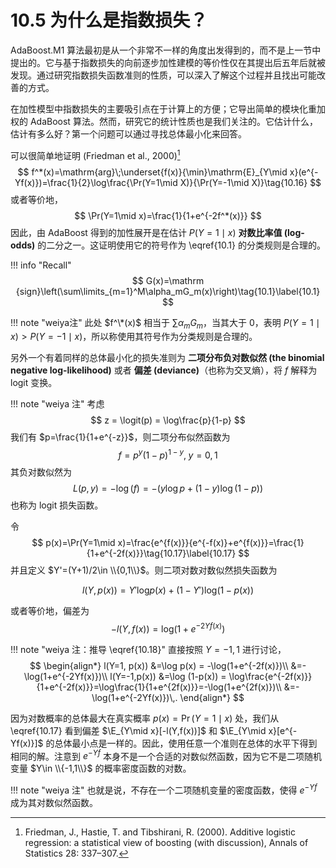 # 10.5 为什么是指数损失？

AdaBoost.M1 算法最初是从一个非常不一样的角度出发得到的，而不是上一节中提出的。它与基于指数损失的向前逐步加性建模的等价性仅在其提出后五年后就被发现。通过研究指数损失函数准则的性质，可以深入了解这个过程并且找出可能改善的方式。

在加性模型中指数损失的主要吸引点在于计算上的方便；它导出简单的模块化重加权的 AdaBoost 算法。然而，研究它的统计性质也是我们关注的。它估计什么，估计有多么好？第一个问题可以通过寻找总体最小化来回答。

可以很简单地证明 (Friedman et al., 2000)[^1]
$$
f^*(x)=\mathrm{arg}\;\underset{f(x)}{\min}\mathrm{E}_{Y\mid x}(e^{-Yf(x)})=\frac{1}{2}\log\frac{\Pr(Y=1\mid X)}{\Pr(Y=-1\mid X)}\tag{10.16}
$$
或者等价地，
$$
\Pr(Y=1\mid x)=\frac{1}{1+e^{-2f^*(x)}}
$$
因此，由 AdaBoost 得到的加性展开是在估计 $P(Y=1\mid x)$ **对数比率值 (log-odds)** 的二分之一。这证明使用它的符号作为 \eqref{10.1} 的分类规则是合理的。

!!! info "Recall"
    $$
    G(x)=\mathrm {sign}\left(\sum\limits_{m=1}^M\alpha_mG_m(x)\right)\tag{10.1}\label{10.1}
    $$

!!! note "weiya注"
    此处 $f^\*(x)$ 相当于 $\sum\alpha_mG_m$，当其大于 0，表明 $P(Y=1\mid x)>P(Y=-1\mid x)$，所以称使用其符号作为分类规则是合理的。

另外一个有着同样的总体最小化的损失准则为 **二项分布负对数似然 (the binomial negative log-likelihood)** 或者 **偏差 (deviance)**（也称为交叉熵），将 $f$ 解释为 logit 变换。

!!! note "weiya 注"
    考虑
    $$
    z = \logit(p) = \log\frac{p}{1-p}
    $$
    我们有 $p=\frac{1}{1+e^{-z}}$，则二项分布似然函数为
    $$
    f=p^y(1-p)^{1-y},\; y=0,1
    $$
    其负对数似然为
    $$
    L(p, y) = -\log(f)=-(y\log p+(1-y)\log(1-p))
    $$
    也称为 logit 损失函数。

令
$$
p(x)=\Pr(Y=1\mid x)=\frac{e^{f(x)}}{e^{-f(x)}+e^{f(x)}}=\frac{1}{1+e^{-2f(x)}}\tag{10.17}\label{10.17}
$$
并且定义 $Y'=(Y+1)/2\in \\{0,1\\}$。则二项对数对数似然损失函数为

$$
l(Y,p(x))=Y'\mathrm{log}p(x)+(1-Y')\mathrm{log}(1-p(x))
$$

<!--
!!! note "weiya注"
    个人觉得，上式写成
    $$
    l(Y,f(x))=Y'\mathrm{log}f(x)+(1-Y')\mathrm{log}(1-f(x))
    $$
    不会引起误解，当$f(x)=p(x)$时，达到最大值。
-->

或者等价地，偏差为
$$
-l(Y,f(x))=\mathrm{log}(1+e^{-2Yf(x)})\tag{10.18}\label{10.18}
$$

!!! note "weiya 注：推导 \eqref{10.18}"
    直接按照 $Y=-1, 1$ 进行讨论，
    $$
    \begin{align*}
    l(Y=1, p(x)) &=\log p(x) = -\log(1+e^{-2f(x)})\\
    &=-\log(1+e^{-2Yf(x)})\\
    l(Y=-1,p(x)) &=\log (1-p(x)) = \log\frac{e^{-2f(x)}}{1+e^{-2f(x)}}=\log\frac{1}{1+e^{2f(x)}}=-\log(1+e^{2f(x)})\\
    &=-\log(1+e^{-2Yf(x)})\,.
    \end{align*}
    $$

<!--
!!! note "weiya注"
    $$
    l(Y,f(x))=Yf(x)-f(x)-log(1+e^{-2Yf(x)})
    $$
    又
    $$
    Y=1
    $$
-->

因为对数概率的总体最大在真实概率 $p(x)=\Pr(Y=1\mid x)$ 处，我们从 \eqref{10.17} 看到偏差 $\E_{Y\mid x}[-l(Y,f(x))]$ 和 $\E_{Y\mid x}[e^{-Yf(x)}]$ 的总体最小点是一样的。因此，使用任意一个准则在总体的水平下得到相同的解。注意到 $e^{-Yf}$ 本身不是一个合适的对数似然函数，因为它不是二项随机变量 $Y\in \\{-1,1\\}$ 的概率密度函数的对数。

!!! note "weiya 注"
    也就是说，不存在一个二项随机变量的密度函数，使得 $e^{-Yf}$ 成为其对数似然函数。

[^1]: Friedman, J., Hastie, T. and Tibshirani, R. (2000). Additive logistic regression: a statistical view of boosting (with discussion), Annals of Statistics 28: 337–307.